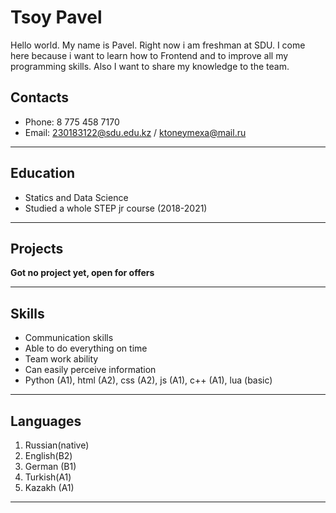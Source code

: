 # Tsoy Pavel
Hello world. My name is Pavel. Right now i am freshman at SDU. I come here because i want to learn how to Frontend and to improve all my programming skills. Also I want to share my knowledge to the team.  
## Contacts
* Phone: 8 775 458 7170
* Email: 230183122@sdu.edu.kz / ktoneymexa@mail.ru
*****
## Education
* Statics and Data Science
* Studied a whole STEP jr course (2018-2021)
*****
## Projects
**Got no project yet, open for offers**
*****
## Skills
* Communication skills
* Able to do everything on time
* Team work ability
* Can easily perceive information
* Python (A1), html (A2), css (A2), js (A1), c++ (A1), lua (basic)
*****
## Languages
1. Russian(native)
2. English(B2)
3. German (B1)
4. Turkish(A1)
5. Kazakh (A1)
*****

